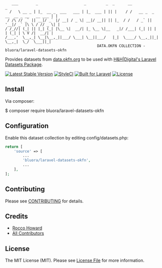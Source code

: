  ```
    ___        _                     _         _  _      __                                 _
   /   \ __ _ | |_  __ _  ___   ___ | |_  ___ | || |    / /   __ _  _ __  __ _ __   __ ___ | |
  / /\ // _` || __|/ _` |/ __| / _ \| __|/ __|| || |_  / /   / _` || '__|/ _` |\ \ / // _ \| |
 / /_//| (_| || |_| (_| |\__ \|  __/| |_ \__ \|__   _|/ /___| (_| || |  | (_| | \ V /|  __/| |
/___,'  \__,_| \__|\__,_||___/ \___| \__||___/   |_|  \____/ \__,_||_|   \__,_|  \_/  \___||_|
                                           DATA.OKFN COLLECTION - bluora/laravel-datasets-okfn
```

Provides datasets from [data.okfn.org](http://data.okfn.org/data) to be used with [H&H|Digital's Laravel Datasets Package](https://github.com/bluora/laravel-datasets).

[![Latest Stable Version](https://poser.pugx.org/bluora/laravel-datasets-okfn/v/stable.svg)](https://packagist.org/packages/bluora/laravel-datasets) [![StyleCI](https://styleci.io/repos/x/shield?branch=master)](https://styleci.io/repos/x) [![Built for Laravel](https://img.shields.io/badge/Built_for-Laravel-green.svg)](https://laravel.com/) [![License](https://poser.pugx.org/bluora/laravel-datasets/license.svg)](https://packagist.org/packages/bluora/laravel-datasets)

## Install

Via composer:

$ composer require bluora/laravel-datasets-okfn

## Configuration

Enable this dataset collection by editing config/datasets.php:

```php
return [
    'source' => [
        ...
        'bluora/laravel-datasets-okfn',
        ...
    ],
];
```

## Contributing

Please see [CONTRIBUTING](https://github.com/bluora/laravel-datasets/blob/master/CONTRIBUTING.md) for details.

## Credits

* [Rocco Howard](https://github.com/therocis)
* [All Contributors](https://github.com/bluora/laravel-datasets-okfn/contributors)

## License

The MIT License (MIT). Please see [License File](https://github.com/bluora/laravel-datasets/blob/master/LICENSE) for more information.

